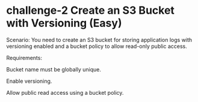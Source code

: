 # challenge-2 Create an S3 Bucket with Versioning (Easy)
Scenario:
You need to create an S3 bucket for storing application logs with versioning enabled and a bucket policy to allow read-only public access.

Requirements:

Bucket name must be globally unique.

Enable versioning.

Allow public read access using a bucket policy.

